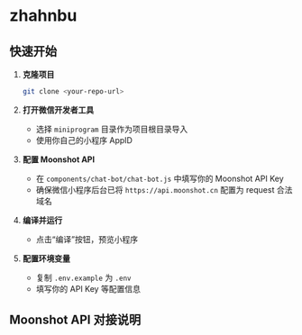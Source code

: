 # zhahnbu
## 快速开始

1. **克隆项目**
   ```bash
   git clone <your-repo-url>
   ```

2. **打开微信开发者工具**
   - 选择 `miniprogram` 目录作为项目根目录导入
   - 使用你自己的小程序 AppID

3. **配置 Moonshot API**
   - 在 `components/chat-bot/chat-bot.js` 中填写你的 Moonshot API Key
   - 确保微信小程序后台已将 `https://api.moonshot.cn` 配置为 request 合法域名

4. **编译并运行**
   - 点击“编译”按钮，预览小程序

5. **配置环境变量**
   - 复制 `.env.example` 为 `.env`
   - 填写你的 API Key 等配置信息

## Moonshot API 对接说明

